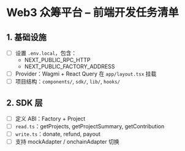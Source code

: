 # Web3 众筹平台 – 前端开发任务清单

## 1. 基础设施
- [ ] 设置 `.env.local`，包含：
  - NEXT_PUBLIC_RPC_HTTP
  - NEXT_PUBLIC_FACTORY_ADDRESS
- [ ] Provider：Wagmi + React Query 在 `app/layout.tsx` 挂载
- [ ] 项目结构：`components/`, `sdk/`, `lib/`, `hooks/`

## 2. SDK 层
- [ ] 定义 ABI：Factory + Project
- [ ] `read.ts`：getProjects, getProjectSummary, getContribution
- [ ] `write.ts`：donate, refund, payout
- [ ] 支持 mockAdapter / onchainAdapter 切换
